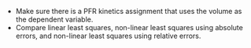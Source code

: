 * Make sure there is a PFR kinetics assignment that uses the volume as the dependent variable.
* Compare linear least squares, non-linear least squares using absolute errors, and non-linear least squares using relative errors.